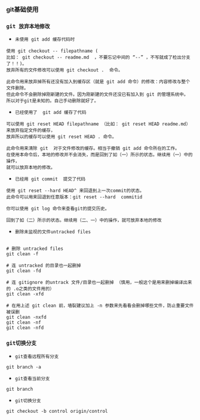 ### git基础使用

### `git 放弃本地修改`
- `未使用 git add 缓存代码时`
```
使用 git checkout -- filepathname (
比如： git checkout -- readme.md  ，不要忘记中间的 “--” ，不写就成了检出分支了！！)。
放弃所有的文件修改可以使用 git checkout .  命令。

此命令用来放弃掉所有还没有加入到缓存区（就是 git add 命令）的修改：内容修改与整个文件删除。
但此命令不会删除掉刚新建的文件。因为刚新建的文件还没已有加入到 git 的管理系统中。
所以对于git是未知的。自己手动删除就好了。
```

- `已经使用了  git add 缓存了代码`
```
可以使用 git reset HEAD filepathname （比如： git reset HEAD readme.md）来放弃指定文件的缓存，
放弃所以的缓存可以使用 git reset HEAD . 命令。

此命令用来清除 git  对于文件修改的缓存。相当于撤销 git add 命令所在的工作。
在使用本命令后，本地的修改并不会消失，而是回到了如（一）所示的状态。继续用（一）中的操作，
就可以放弃本地的修改。
```

- `已经用 git commit  提交了代码`
```
使用 git reset --hard HEAD^ 来回退到上一次commit的状态。
此命令可以用来回退到任意版本：git reset --hard  commitid 

你可以使用 git log 命令来查看git的提交历史。

回到了如（二）所示的状态。继续用（二、一）中的操作，就可放弃本地的修改
```

- `删除未监视的文件untracked files`
```

# 删除 untracked files
git clean -f
 
# 连 untracked 的目录也一起删掉
git clean -fd
 
# 连 gitignore 的untrack 文件/目录也一起删掉 （慎用，一般这个是用来删掉编译出来的 .o之类的文件用的）
git clean -xfd
 
# 在用上述 git clean 前，墙裂建议加上 -n 参数来先看看会删掉哪些文件，防止重要文件被误删
git clean -nxfd
git clean -nf
git clean -nfd
```

### `git切换分支`

- `git查看远程所有分支`
```
git branch -a
```

- `git查看当前分支`
```
git branch
```

- `git切换分支`
```
git checkout -b control origin/control
```
